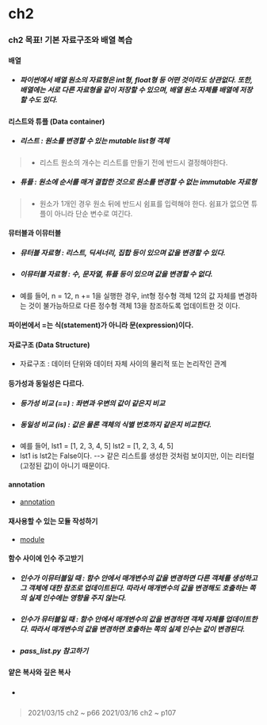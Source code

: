 # ch2
### ch2 목표! 기본 자료구조와 배열 복습

#### 배열
* <h5>파이썬에서 배열 원소의 자료형은 int형, float형 등 어떤 것이라도 상관없다. 또한, 배열에는 서로 다른 자료형을 같이 저장할 수 있으며, 배열 원소 자체를 배열에 저장할 수도 있다.</h5>

#### 리스트와 튜플 (Data container)
* <h5>리스트 : 원소를 변경할 수 있는 mutable list형 객체</h5>
> * 리스트 원소의 개수는 리스트를 만들기 전에 반드시 결정해야한다.
* <h5>튜플 : 원소에 순서를 매겨 결합한 것으로 원소를 변경할 수 없는 immutable 자료형</h5>
> * 원소가 1개인 경우 원소 뒤에 반드시 쉼표를 입력해야 한다. 쉼표가 없으면 튜플이 아니라 단순 변수로 여긴다.  


#### 뮤터블과 이뮤터블
* <h5>뮤터블 자료형 : 리스트, 딕셔너리, 집합 등이 있으며 값을 변경할 수 있다.</h5>
* <h5>이뮤터블 자료형 : 수, 문자열, 튜플 등이 있으며 값을 변경할 수 없다.</h5>
* 예를 들어, n = 12, n += 1을 실행한 경우, int형 정수형 객체 12의 값 자체를 변경하는 것이 불가능하므로 다른 정수형 객체 13을 참조하도록 업데이트한 것 이다.</h5>

#### 파이썬에서 =는 식(statement)가 아니라 문(expression)이다. 

#### 자료구조 (Data Structure)
* 자료구조 : 데이터 단위와 데이터 자체 사이의 물리적 또는 논리작인 관계

#### 등가성과 동일성은 다르다.
* <h5>등가성 비교 (==) : 좌변과 우변의 값이 같은지 비교</h5>
* <h5>동일성 비교 (is) : 값은 물론 객체의 식별 번호까지 같은지 비교한다.</h5>
* 예를 들어, lst1 = [1, 2, 3, 4, 5] lst2 = [1, 2, 3, 4, 5] 
* lst1 is lst2는 False이다. --> 같은 리스트를 생성한 것처럼 보이지만, 이는 리터럴(고정된 값)이 아니기 때문이다.

#### annotation
* [annotation](https://chaaaaewoncode.tistory.com/36)

#### 재사용할 수 있는 모듈 작성하기
* [module](https://chaaaaewoncode.tistory.com/37)

#### 함수 사이에 인수 주고받기
* <h5>인수가 이뮤터블일 때 : 함수 안에서 매개변수의 값을 변경하면 다른 객체를 생성하고 그 객체에 대한 참조로 업데이트된다. 따라서 매개변수의 값을 변경해도 호출하는 쪽의 실제 인수에는 영향을 주지 않는다.</h5>
* <h5>인수가 뮤터블일 때 : 함수 안에서 매개변수의 값을 변경하면 객체 자체를 업데이트한다. 따라서 매개변수의 값을 변경하면 호출하는 쪽의 실제 인수는 값이 변경된다.</h5>
* <h5>pass_list.py 참고하기</h5>

#### 얕은 복사와 깊은 복사
* <h5></ㅗ5>

> 2021/03/15 ch2 ~ p66
> 2021/03/16 ch2 ~ p107

